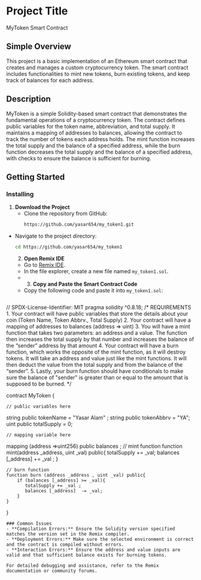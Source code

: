 # Project Title
MyToken Smart Contract

## Simple Overview
This project is a basic implementation of an Ethereum smart contract that creates and manages a custom cryptocurrency token. The smart contract includes functionalities to mint new tokens, burn existing tokens, and keep track of balances for each address.

## Description
MyToken is a simple Solidity-based smart contract that demonstrates the fundamental operations of a cryptocurrency token. The contract defines public variables for the token name, abbreviation, and total supply. It maintains a mapping of addresses to balances, allowing the contract to track the number of tokens each address holds. The mint function increases the total supply and the balance of a specified address, while the burn function decreases the total supply and the balance of a specified address, with checks to ensure the balance is sufficient for burning.

## Getting Started

### Installing
1. **Download the Project**
   - Clone the repository from GitHub:
     ```sh
     https://github.com/yasar654/my_token1.git
     ```
   
- Navigate to the project directory:
     ```sh
     cd https://github.com/yasar654/my_token1
     ```
     2. **Open Remix IDE**
   - Go to [Remix IDE](https://remix.ethereum.org/).
   - In the file explorer, create a new file named `my_token1.sol`.
   - 3. **Copy and Paste the Smart Contract Code**
   - Copy the following code and paste it into `my_token1.sol`:
     ```solidity
     
// SPDX-License-Identifier: MIT
pragma solidity ^0.8.18;
/*
       REQUIREMENTS
    1. Your contract will have public variables that store the details about your coin (Token Name, Token Abbrv., Total Supply)
    2. Your contract will have a mapping of addresses to balances (address => uint)
    3. You will have a mint function that takes two parameters: an address and a value. 
       The function then increases the total supply by that number and increases the balance 
       of the “sender” address by that amount
    4. Your contract will have a burn function, which works the opposite of the mint function, as it will destroy tokens. 
       It will take an address and value just like the mint functions. It will then deduct the value from the total supply 
       and from the balance of the “sender”.
    5. Lastly, your burn function should have conditionals to make sure the balance of "sender" is greater than or equal 
       to the amount that is supposed to be burned.
*/

contract MyToken {

    // public variables here
string public  tokenName = "Yasar Alam" ;
string public  tokenAbbrv = "YA";
uint public totalSupply = 0;

    // mapping variable here
mapping (address =>uint256) public balances ;
    // mint function
    function mint(address _address, uint _val) public{
        totalSupply += _val;
        balances [_address] += _val ;
    }

    // burn function
    function burn (address _address , uint _val) public{
        if (balances [_address] >= _val){
           totalSupply += _val ;
           balances [_address]  -= _val;
        }
    }

}
```
### Common Issues
- **Compilation Errors:** Ensure the Solidity version specified matches the version set in the Remix compiler.
- **Deployment Errors:** Make sure the selected environment is correct and the contract is compiled without errors.
- **Interaction Errors:** Ensure the address and value inputs are valid and that sufficient balance exists for burning tokens.

For detailed debugging and assistance, refer to the Remix documentation or community forums.
